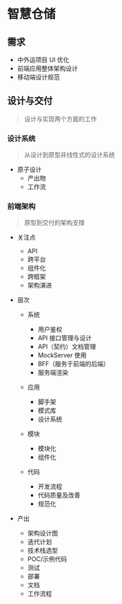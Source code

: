 # 智慧仓储

## 需求

- 中外运项目 UI 优化
- 前端应用整体架构设计
- 移动端设计规范

## 设计与交付

> 设计与实现两个方面的工作

### 设计系统

> 从设计到原型非线性式的设计系统

- 原子设计
  - 产出物
  - 工作流

### 前端架构

> 原型到交付的架构支撑

- 关注点

  - API
  - 跨平台
  - 组件化
  - 跨框架
  - 架构演进

- 层次

  - 系统

    - 用户鉴权
    - API 接口管理与设计
    - API（契约）文档管理
    - MockServer 使用
    - BFF（服务于前端的后端）
    - 服务端渲染

  - 应用

    - 脚手架
    - 模式库
    - 设计系统

  - 模块

    - 模块化
    - 组件化

  - 代码
    - 开发流程
    - 代码质量及改善
    - 规范化

- 产出

  - 架构设计图
  - 迭代计划
  - 技术栈选型
  - POC/示例代码
  - 测试
  - 部署
  - 文档
  - 工作流程
